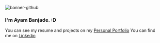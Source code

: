 ![banner-github](https://github.com/BrainTeazer/BrainTeazer/assests/banner-github.svg)
### I'm Ayam Banjade. :D

You can see my resume and projects on my [Personal Portfolio](https://brainteazer.github.io/)
You can find me on [Linkedin](https://www.linkedin.com/in/ayambanjade)

